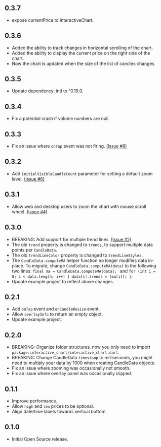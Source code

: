 ## 0.3.7

* expose currentPrice to InteractiveChart.

## 0.3.6

* Added the ability to track changes in horizontal scrolling of the chart.
* Added the ability to display the current price on the right side of the chart.
* Now the chart is updated when the size of the list of candles changes.

## 0.3.5

* Update dependency: intl to ^0.19.0.

## 0.3.4

* Fix a potential crash if volume numbers are null.

## 0.3.3

* Fix an issue where `onTap` event was not firing. [(Issue #8)](https://github.com/fluttercandies/flutter-interactive-chart/issues/8)

## 0.3.2

* Add `initialVisibleCandleCount` parameter for setting a default zoom level. [(Issue #6)](https://github.com/fluttercandies/flutter-interactive-chart/issues/6)

## 0.3.1

* Allow web and desktop users to zoom the chart with mouse scroll wheel. [(Issue #4)](https://github.com/fluttercandies/flutter-interactive-chart/issues/4)

## 0.3.0

* BREAKING: Add support for multiple trend lines. [(Issue #2)](https://github.com/fluttercandies/flutter-interactive-chart/issues/2)
* The old `trend` property is changed to `trends`, to support multiple data points per `CandleData`.
* The old `trendLineColor` property is changed to `trendLineStyles`.
* The `CandleData.computeMA` helper function no longer modifies data in-place. To migrate,
  change `CandleData.computeMA(data)` to the following two lines:
  `final ma = CandleData.computeMA(data); ` and
  `for (int i = 0; i < data.length; i++) { data[i].trends = [ma[i]]; }`.
* Update example project to reflect above changes.

## 0.2.1

* Add `onTap` event and `onCandleResize` event.
* Allow `overlayInfo` to return an empty object.
* Update example project.

## 0.2.0

* BREAKING: Organize folder structures, now you only need to
  import `package:interactive_chart/interactive_chart.dart`.
* BREAKING: Change CandleData `timestamp` to milliseconds, you might need to multiply your data by
  1000 when creating CandleData objects.
* Fix an issue where zooming was occasionally not smooth.
* Fix an issue where overlay panel was occasionally clipped.

## 0.1.1

* Improve performance.
* Allow `high` and `low` prices to be optional.
* Align date/time labels towards vertical bottom.

## 0.1.0

* Initial Open Source release.

